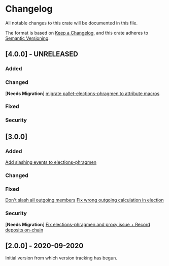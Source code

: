 # Changelog
All notable changes to this crate will be documented in this file.

The format is based on [Keep a Changelog](https://keepachangelog.com/en/1.0.0/),
and this crate adheres to [Semantic Versioning](https://semver.org/spec/v2.0.0.html).

## [4.0.0] - UNRELEASED

### Added

### Changed
\[**Needs Migration**\] [migrate pallet-elections-phragmen to attribute macros](https://github.com/HowHsu/substrate/pull/8044)

### Fixed

### Security

## [3.0.0]

### Added
[Add slashing events to elections-phragmen](https://github.com/HowHsu/substrate/pull/7543)

### Changed

### Fixed
[Don't slash all outgoing members](https://github.com/HowHsu/substrate/pull/7394)
[Fix wrong outgoing calculation in election](https://github.com/HowHsu/substrate/pull/7384)

### Security
\[**Needs Migration**\] [Fix elections-phragmen and proxy issue + Record deposits on-chain](https://github.com/HowHsu/substrate/pull/7040)

## [2.0.0] - 2020-09-2020

Initial version from which version tracking has begun.

